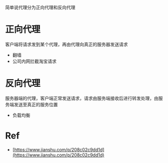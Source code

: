 简单说代理分为正向代理和反向代理

# 正向代理
客户端将请求发到某个代理，再由代理向真正的服务器发送请求
- 翻墙
- 公司内网拦截淘宝请求

# 反向代理
服务器端的代理，客户端正常发送请求，请求由服务端接收后进行转发处理，由服务端发送至真正的服务位置
- 负载均衡


# Ref
- [https://www.jianshu.com/p/208c02c9dd1d](https://www.jianshu.com/p/208c02c9dd1d)